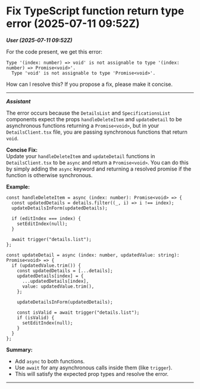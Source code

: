 <!-- Generated by SpecStory -->

<!-- cursor Session a60dae5d-ffc4-4243-8496-83199cfbe833 (2025-07-11 09:52Z) -->

# Fix TypeScript function return type error (2025-07-11 09:52Z)

_**User (2025-07-11 09:52Z)**_

For the code present, we get this error:
```
Type '(index: number) => void' is not assignable to type '(index: number) => Promise<void>'.
  Type 'void' is not assignable to type 'Promise<void>'.
```
How can I resolve this? If you propose a fix, please make it concise.

---

_**Assistant**_

The error occurs because the `DetailsList` and `SpecificationsList` components expect the props `handleDeleteItem` and `updateDetail` to be asynchronous functions returning a `Promise<void>`, but in your `DetailsClient.tsx` file, you are passing synchronous functions that return `void`.

**Concise Fix:**  
Update your `handleDeleteItem` and `updateDetail` functions in `DetailsClient.tsx` to be `async` and return a `Promise<void>`. You can do this by simply adding the `async` keyword and returning a resolved promise if the function is otherwise synchronous.

**Example:**
```tsx
const handleDeleteItem = async (index: number): Promise<void> => {
  const updatedDetails = details.filter((_, i) => i !== index);
  updateDetailsInForm(updatedDetails);

  if (editIndex === index) {
    setEditIndex(null);
  }

  await trigger("details.list");
};

const updateDetail = async (index: number, updatedValue: string): Promise<void> => {
  if (updatedValue.trim()) {
    const updatedDetails = [...details];
    updatedDetails[index] = {
      ...updatedDetails[index],
      value: updatedValue.trim(),
    };

    updateDetailsInForm(updatedDetails);

    const isValid = await trigger("details.list");
    if (isValid) {
      setEditIndex(null);
    }
  }
};
```
**Summary:**  
- Add `async` to both functions.
- Use `await` for any asynchronous calls inside them (like `trigger`).
- This will satisfy the expected prop types and resolve the error.

---

